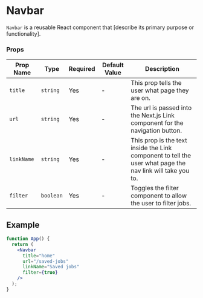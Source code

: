 # Navbar

`Navbar` is a reusable React component that [describe its primary purpose or functionality].

### Props

| Prop Name  | Type      | Required | Default Value | Description                                                                                               |
| ---------- | --------- | -------- | ------------- | --------------------------------------------------------------------------------------------------------- |
| `title`    | `string`  | Yes      | -             | This prop tells the user what page they are on.                                                           |
| `url`      | `string`  | Yes      | -             | The url is passed into the Next.js Link component for the navigation button.                              |
| `linkName` | `string`  | Yes      | -             | This prop is the text inside the Link component to tell the user what page the nav link will take you to. |
| `filter`   | `boolean` | Yes      | -             | Toggles the filter component to allow the user to filter jobs.                                            |

## Example

```jsx
function App() {
  return (
    <Navbar
      title="home"
      url="/saved-jobs"
      linkName="Saved jobs"
      filter={true}
    />
  );
}
```
